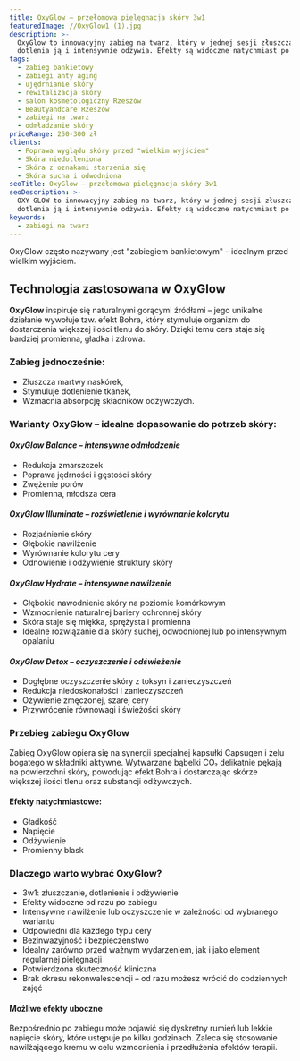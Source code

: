 ```yaml
---
title: OxyGlow – przełomowa pielęgnacja skóry 3w1
featuredImage: //OxyGlow1 (1).jpg
description: >-
  OxyGlow to innowacyjny zabieg na twarz, który w jednej sesji złuszcza skórę,
  dotlenia ją i intensywnie odżywia. Efekty są widoczne natychmiast po zabiegu.
tags:
  - zabieg bankietowy
  - zabiegi anty aging
  - ujędrnianie skóry
  - rewitalizacja skóry
  - salon kosmetologiczny Rzeszów
  - Beautyandcare Rzeszów
  - zabiegi na twarz
  - odmładzanie skóry
priceRange: 250-300 zł
clients:
  - Poprawa wyglądu skóry przed "wielkim wyjściem"
  - Skóra niedotleniona
  - Skóra z oznakami starzenia się
  - Skóra sucha i odwodniona
seoTitle: OxyGlow – przełomowa pielęgnacja skóry 3w1
seoDescription: >-
  OXY GLOW to innowacyjny zabieg na twarz, który w jednej sesji złuszcza skórę,
  dotlenia ją i intensywnie odżywia. Efekty są widoczne natychmiast po zabiegu.
keywords:
  - zabiegi na twarz
---
```


OxyGlow często nazywany jest "zabiegiem bankietowym" – idealnym przed wielkim wyjściem.

## Technologia zastosowana w OxyGlow

**OxyGlow** inspiruje się naturalnymi gorącymi źródłami – jego unikalne działanie wywołuje tzw. efekt Bohra, który stymuluje organizm do dostarczenia większej ilości tlenu do skóry. Dzięki temu cera staje się bardziej promienna, gładka i zdrowa.

### Zabieg jednocześnie:

* Złuszcza martwy naskórek,
* Stymuluje dotlenienie tkanek,
* Wzmacnia absorpcję składników odżywczych.

### Warianty OxyGlow – idealne dopasowanie do potrzeb skóry:

#### *OxyGlow Balance – intensywne odmłodzenie*

* Redukcja zmarszczek
* Poprawa jędrności i gęstości skóry
* Zwężenie porów
* Promienna, młodsza cera

#### *OxyGlow Illuminate – rozświetlenie i wyrównanie kolorytu*

* Rozjaśnienie skóry
* Głębokie nawilżenie
* Wyrównanie kolorytu cery
* Odnowienie i odżywienie struktury skóry

#### *OxyGlow Hydrate – intensywne nawilżenie*

* Głębokie nawodnienie skóry na poziomie komórkowym
* Wzmocnienie naturalnej bariery ochronnej skóry
* Skóra staje się miękka, sprężysta i promienna
* Idealne rozwiązanie dla skóry suchej, odwodnionej lub po intensywnym opalaniu

#### *OxyGlow Detox – oczyszczenie i odświeżenie*

* Dogłębne oczyszczenie skóry z toksyn i zanieczyszczeń
* Redukcja niedoskonałości i zanieczyszczeń
* Ożywienie zmęczonej, szarej cery
* Przywrócenie równowagi i świeżości skóry

### Przebieg zabiegu OxyGlow

Zabieg OxyGlow opiera się na synergii specjalnej kapsułki Capsugen i żelu bogatego w składniki aktywne. Wytwarzane bąbelki CO₂ delikatnie pękają na powierzchni skóry, powodując efekt Bohra i dostarczając skórze większej ilości tlenu oraz substancji odżywczych.

#### Efekty natychmiastowe:

* Gładkość
* Napięcie
* Odżywienie
* Promienny blask

### Dlaczego warto wybrać OxyGlow?

* 3w1: złuszczanie, dotlenienie i odżywienie
* Efekty widoczne od razu po zabiegu
* Intensywne nawilżenie lub oczyszczenie w zależności od wybranego wariantu
* Odpowiedni dla każdego typu cery
* Bezinwazyjność i bezpieczeństwo
* Idealny zarówno przed ważnym wydarzeniem, jak i jako element regularnej pielęgnacji
* Potwierdzona skuteczność kliniczna
* Brak okresu rekonwalescencji – od razu możesz wrócić do codziennych zajęć

#### Możliwe efekty uboczne

Bezpośrednio po zabiegu może pojawić się dyskretny rumień lub lekkie napięcie skóry, które ustępuje po kilku godzinach. Zaleca się stosowanie nawilżającego kremu w celu wzmocnienia i przedłużenia efektów terapii.
